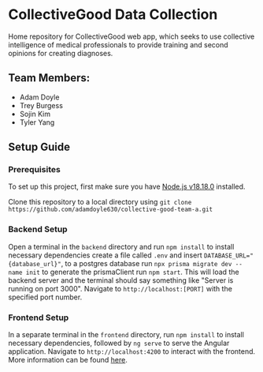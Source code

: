 # CollectiveGood Data Collection

Home repository for CollectiveGood web app, which seeks to use collective intelligence of medical professionals to provide training and second opinions for creating diagnoses.

## Team Members:

- Adam Doyle
- Trey Burgess
- Sojin Kim
- Tyler Yang

## Setup Guide

### Prerequisites

To set up this project, first make sure you have [Node.js v18.18.0](https://nodejs.org/en/download) installed.

Clone this repository to a local directory using `git
clone https://github.com/adamdoyle630/collective-good-team-a.git`

### Backend Setup

Open a terminal in the `backend` directory and
run `npm install` to install necessary dependencies
create a file called `.env` and insert `DATABASE_URL="{database_url}"`, to a postgres database
run `npx prisma migrate dev --name init` to generate the prismaClient
run `npm start`. This will load the backend server and the terminal should say something like "Server is running on port 3000". Navigate to `http://localhost:[PORT]` with the specified port number.

### Frontend Setup

In a separate terminal in the `frontend` directory, run `npm install` to install necessary dependencies, followed by `ng serve` to serve the Angular application. Navigate to `http://localhost:4200` to interact with the frontend. More information can be found [here](/frontend/README.md).
